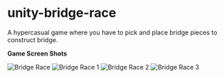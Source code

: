 # unity-bridge-race
 A hypercasual game where you have to pick and place bridge pieces to construct bridge.

**Game Screen Shots**

![Bridge Race](https://github.com/HassanHadayat/unity-bridge-race/assets/68451645/05659403-b8a1-4f19-9370-ca9fde9b02a2)
![Bridge Race 1](https://github.com/HassanHadayat/unity-bridge-race/assets/68451645/92e99830-0fb6-42a9-8762-c5dae665e5cc)
![Bridge Race 2](https://github.com/HassanHadayat/unity-bridge-race/assets/68451645/2772196d-13b7-402c-9d99-c3ccda989fe9)
![Bridge Race 3](https://github.com/HassanHadayat/unity-bridge-race/assets/68451645/3a6e3f8a-6d03-4654-be59-9e3794516a1a)
